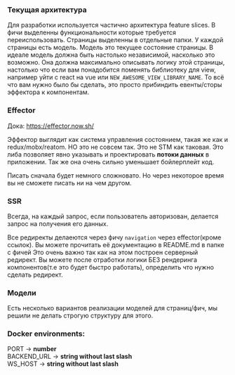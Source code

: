 ### Текущая архитектура
Для разработки используется частично архитектура feature slices. 
В фичи выделенны функциональности которые требуется переиспользовать.
Страницы выделенны в отдельные папки. У каждой страницы есть модель.
Модель это текущее состояние страницы. В идеале модель должна быть настолько
независимой, насколько это возможно. Она должна максимально описывать логику этой 
страницы, настолько что если вам понадобится поменять библиотеку для view,
например уйти с react на vue или `NEW_AWESOME_VIEW_LIBRARY_NAME`. То всё что вам нужно 
было бы сделать, это просто прибиндить евенты/сторы эффектора к компонентам.

### Effector
Дока: https://effector.now.sh/

Эффектор выглядит как система управления состоянием, такая же как и 
redux/mobx/reatom. НО это не совсем так. Это не STM как таковая. 
Это либа позволяет явно указывать и проектировать **потоки данных** в приложении.
Так же она очень сильно уменьшает бойлерплейт код. 

Писать сначала будет немного сложновато. Но через некоторое время вы не сможете 
писать ни на чем другом.

### SSR
Всегда, на каждый запрос, если пользователь авторизован, делается запрос на получения
его данных.

Все редиректы делаеются через фичу `navigation` через effector(кроме ссылок). 
Вы можете прочитать её документацию в README.md в папке с фичей
Это очень важно так как на этом построен серверный редирект. 
Вы можете после отработки логики БЕЗ рендеринга компонентов(т.е это будет быстро работать), 
определить что нужно сделать редирект.

### Модели
Есть несколько вариантов реализации моделей для страниц/фич, 
мы решили не делать строгую структуру для этого.

### Docker environments:
PORT -> **number** <br>
BACKEND_URL -> **string without last slash**<br>
WS_HOST -> **string without last slash**
